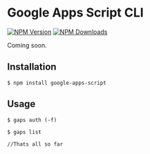 # Google Apps Script CLI

[![NPM Version](http://img.shields.io/npm/v/google-apps-script.svg?style=flat)](https://www.npmjs.org/package/google-apps-script)
[![NPM Downloads](https://img.shields.io/npm/dm/google-apps-script.svg?style=flat)](https://www.npmjs.org/package/google-apps-script)

Coming soon.

## Installation

    $ npm install google-apps-script

## Usage

    $ gaps auth (-f)

    $ gaps list

    //Thats all so far
